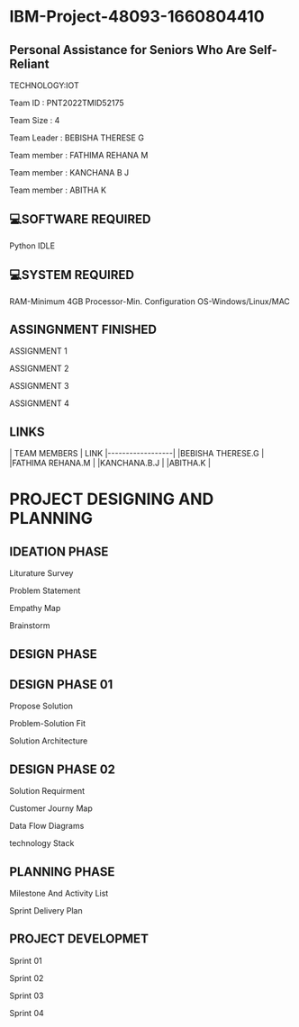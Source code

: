   # IBM-Project-48093-1660804410

   ## Personal Assistance for Seniors Who Are Self-Reliant

TECHNOLOGY:IOT

Team ID : PNT2022TMID52175

Team Size : 4

Team Leader : BEBISHA THERESE G

Team member : FATHIMA REHANA M

Team member : KANCHANA B J

Team member : ABITHA K

## :computer:SOFTWARE REQUIRED

Python IDLE

## :computer:SYSTEM REQUIRED

RAM-Minimum 4GB Processor-Min. Configuration OS-Windows/Linux/MAC

## ASSINGNMENT FINISHED

ASSIGNMENT 1

ASSIGNMENT 2

ASSIGNMENT 3

ASSIGNMENT 4

## LINKS

| TEAM MEMBERS     | LINK
|------------------|
|BEBISHA THERESE.G |
|FATHIMA REHANA.M  |
|KANCHANA.B.J      |
|ABITHA.K          |

# PROJECT DESIGNING AND PLANNING

## IDEATION PHASE

Liturature Survey

Problem Statement

Empathy Map

Brainstorm

## DESIGN PHASE

## DESIGN PHASE 01

Propose Solution

Problem-Solution Fit

Solution Architecture

## DESIGN PHASE 02

Solution Requirment

Customer Journy Map

Data Flow Diagrams

technology Stack

## PLANNING PHASE

Milestone And Activity List

Sprint Delivery Plan

## PROJECT DEVELOPMET

Sprint 01

Sprint 02

Sprint 03

Sprint 04

